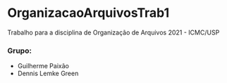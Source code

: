 # OrganizacaoArquivosTrab1

Trabalho para a disciplina de Organização de Arquivos 2021 - ICMC/USP

### Grupo:
* Guilherme Paixão
* Dennis Lemke Green
